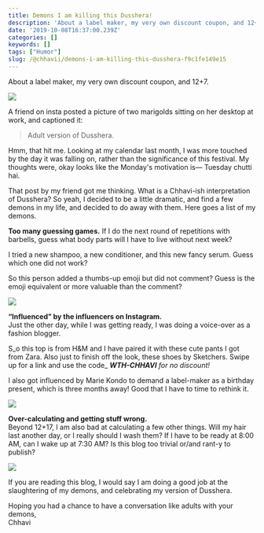 ```yaml
---
title: Demons I am killing this Dusshera!
description: 'About a label maker, my very own discount coupon, and 12+7.'
date: '2019-10-08T16:37:00.239Z'
categories: []
keywords: []
tags: ["Humor"]
slug: /@chhavii/demons-i-am-killing-this-dusshera-f9c1fe149e15
---
```


About a label maker, my very own discount coupon, and 12+7.

![](https://cdn-images-1.medium.com/max/800/1*6nQ8SJQSYgyo3hNrQBBWoA.jpeg)

A friend on insta posted a picture of two marigolds sitting on her desktop at work, and captioned it:

> Adult version of Dusshera.

Hmm, that hit me. Looking at my calendar last month, I was more touched by the day it was falling on, rather than the significance of this festival. My thoughts were, okay looks like the Monday's motivation is— Tuesday chutti hai.

That post by my friend got me thinking. What is a Chhavi-ish interpretation of Dusshera? So yeah, I decided to be a little dramatic, and find a few demons in my life, and decided to do away with them. Here goes a list of my demons.

**Too many guessing games.** If I do the next round of repetitions with barbells, guess what body parts will I have to live without next week?

I tried a new shampoo, a new conditioner, and this new fancy serum. Guess which one did not work?

So this person added a thumbs-up emoji but did not comment? Guess is the emoji equivalent or more valuable than the comment?

![](https://cdn-images-1.medium.com/max/800/1*xMpdOOxIjwb87jy-hcJGww.gif)

**“Influenced” by the influencers on Instagram.**  
Just the other day, while I was getting ready, I was doing a voice-over as a fashion blogger.

S_o this top is from H&M and I have paired it with these cute pants I got from Zara. Also just to finish off the look, these shoes by Sketchers. Swipe up for a link and use the code_ **_WTH-CHHAVI_** _for no discount!_

I also got influenced by Marie Kondo to demand a label-maker as a birthday present, which is three months away! Good that I have to time to rethink it.

![](https://cdn-images-1.medium.com/max/800/1*rZnJd1QaeTzVjIPuOigRqA.gif)

**Over-calculating and getting stuff wrong.**  
Beyond 12+17, I am also bad at calculating a few other things. Will my hair last another day, or I really should I wash them? If I have to be ready at 8:00 AM, can I wake up at 7:30 AM? Is this blog too trivial or/and rant-y to publish?

![](https://cdn-images-1.medium.com/max/800/1*-a-9sLWbPikMxNdtDfJIrg.gif)

If you are reading this blog, I would say I am doing a good job at the slaughtering of my demons, and celebrating my version of Dusshera.

Hoping you had a chance to have a conversation like adults with your demons,  
Chhavi